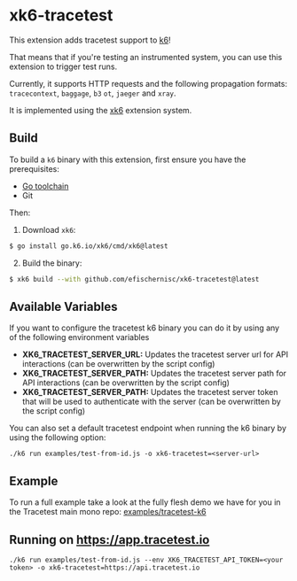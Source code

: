 # xk6-tracetest

This extension adds tracetest support to [k6](https://github.com/grafana/k6)!

That means that if you're testing an instrumented system, you can use this extension to trigger test runs.

Currently, it supports HTTP requests and the following propagation formats: `tracecontext`, `baggage`, `b3` `ot`, `jaeger` and `xray`.

It is implemented using the [xk6](https://github.com/grafana/xk6) extension system.

## Build

To build a `k6` binary with this extension, first ensure you have the prerequisites:

- [Go toolchain](https://go101.org/article/go-toolchain.html)
- Git

Then:

1. Download `xk6`:

```bash
$ go install go.k6.io/xk6/cmd/xk6@latest
```

2. Build the binary:

```bash
$ xk6 build --with github.com/efischernisc/xk6-tracetest@latest
```

## Available Variables

If you want to configure the tracetest k6 binary you can do it by using any of the following environment variables

- **XK6_TRACETEST_SERVER_URL:** Updates the tracetest server url for API interactions (can be overwritten by the script config)
- **XK6_TRACETEST_SERVER_PATH:** Updates the tracetest server path for API interactions (can be overwritten by the script config)
- **XK6_TRACETEST_SERVER_PATH:** Updates the tracetest server token that will be used to authenticate with the server (can be overwritten by the script config)

You can also set a default tracetest endpoint when running the k6 binary by using the following option:

`./k6 run examples/test-from-id.js -o xk6-tracetest=<server-url>`

## Example

To run a full example take a look at the fully flesh demo we have for you in the Tracetest main mono repo: [examples/tracetest-k6](https://github.com/kubeshop/tracetest/tree/main/examples/tracetest-k6)

## Running on https://app.tracetest.io

`./k6 run examples/test-from-id.js --env XK6_TRACETEST_API_TOKEN=<your token> -o xk6-tracetest=https://api.tracetest.io`

